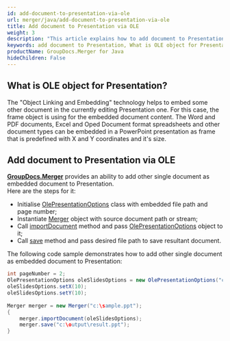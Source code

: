 ```yaml
---
id: add-document-to-presentation-via-ole
url: merger/java/add-document-to-presentation-via-ole
title: Add document to Presentation via OLE
weight: 3
description: "This article explains how to add document to Presentation via OLE with GroupDocs.Merger within your Java applications."
keywords: add document to Presentation, What is OLE object for Presentation
productName: GroupDocs.Merger for Java
hideChildren: False
---
```

## What is OLE object for Presentation?

The "Object Linking and Embedding" technology helps to embed some other document in the currently editing Presentation one. For this case, the frame object is using for the embedded document content. The Word and PDF documents, Excel and Oped Document format spreadsheets and other document types can be embedded in a PowerPoint presentation as frame that is predefined with X and Y coordinates and it's size.

## Add document to Presentation via OLE

**[GroupDocs.Merger](https://products.groupdocs.com/merger/java)** provides an ability to add other single document as embedded document to Presentation.   
Here are the steps for it:

*   Initialise [OlePresentationOptions](https://reference.groupdocs.com/merger/java/com.groupdocs.merger.domain.options/OlePresentationOptions) class with embedded file path and page number;
*   Instantiate [Merger](https://reference.groupdocs.com/merger/java/com.groupdocs.merger/Merger) object with source document path or stream;
*   Call [importDocument](https://reference.groupdocs.com/merger/java/com.groupdocs.merger/Merger#importDocument(com.groupdocs.merger.domain.options.interfaces.IImportDocumentOptions)) method and pass [OlePresentationOptions](https://reference.groupdocs.com/merger/java/com.groupdocs.merger.domain.options/OlePresentationOptions) object to it;
*   Call [save](https://reference.groupdocs.com/merger/java/com.groupdocs.merger/Merger#save(java.lang.String)) method and pass desired file path to save resultant document.

The following code sample demonstrates how to add other single document as embedded document to Presentation:

```java
int pageNumber = 2;
OlePresentationOptions oleSlidesOptions = new OlePresentationOptions("c:\embedded.pdf", pageNumber);
oleSlidesOptions.setX(10);
oleSlidesOptions.setY(10);
 
Merger merger = new Merger("c:\sample.ppt");
{
    merger.importDocument(oleSlidesOptions);
    merger.save("c:\output\result.ppt");
}

```
